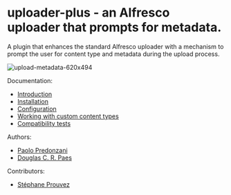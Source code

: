 # uploader-plus - an Alfresco uploader that prompts for metadata.

A plugin that enhances the standard Alfresco uploader with a mechanism to prompt
the user for content type and metadata during the upload process.

![upload-metadata-620x494](https://cloud.githubusercontent.com/assets/6525590/4976885/43a5ec50-68ea-11e4-8720-ce10e63680b5.png)

Documentation:

* [Introduction](http://softwareloop.com/uploader-plus-an-alfresco-uploader-that-prompts-for-metadata/)
* [Installation](http://softwareloop.com/uploader-plus-installation/)
* [Configuration](http://softwareloop.com/uploader-plus-configuration/)
* [Working with custom content types](http://softwareloop.com/uploader-plus-working-with-custom-content-types/)
* [Compatibility tests](http://softwareloop.com/uploader-plus-compatibility-tests/)

Authors:

* [Paolo Predonzani](https://github.com/softwareloop)
* [Douglas C. R. Paes](https://github.com/douglascrp)

Contributors:

* [Stéphane Prouvez](https://github.com/sprouvez)

